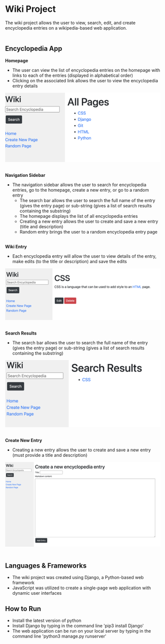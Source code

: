# Wiki Project
The wiki project allows the user to view, search, edit, and create encyclopedia entries on a wikipedia-based web application.
<br></br>


## Encyclopedia App

**Homepage**
- The user can view the list of encyclopedia entries on the homepage with links to each of the entries (displayed in alphabetical order)
- Clicking on the associated link allows the user to view the encyclopedia entry details
&nbsp;

![Homepage](/encyclopedia/static/encyclopedia/images/homepage.png?raw=true "Homepage")
<br></br>

**Navigation Sidebar**
- The navigation sidebar allows the user to search for encyclopedia entries, go to the homepage, create a new entry, or go to a random entry
    - The search bar allows the user to search the full name of the entry (gives the entry page) or sub-string (gives a list of search results containing the substring)
    - The homepage displays the list of all encyclopedia entries
    - Creating a new entry allows the user to create and save a new entry (title and description)
    - Random entry brings the user to a random encyclopedia entry page
<br></br>

**Wiki Entry**
- Each encyclopedia entry will allow the user to view details of the entry, make edits (to the title or description) and save the edits
&nbsp;

![Wiki Entry](/encyclopedia/static/encyclopedia/images/wiki_entry.png?raw=true "Wiki Entry")
<br></br>

**Search Results**
- The search bar allows the user to search the full name of the entry (gives the entry page) or sub-string (gives a list of search results containing the substring)
&nbsp;

![Search Results](/encyclopedia/static/encyclopedia/images/search_results.png?raw=true "Search Results")
<br></br>

**Create New Entry**
- Creating a new entry allows the user to create and save a new entry (must provide a title and description)
&nbsp;

![Create New Entry](/encyclopedia/static/encyclopedia/images/create_entry.png?raw=true "Create New Entry")
<br></br>

## Languages & Frameworks
- The wiki project was created using Django, a Python-based web framework
- JavaScript was utilized to create a single-page web application with dynamic user interfaces

## How to Run
- Install the latest version of python
- Install Django by typing in the command line 'pip3 install Django'
- The web application can be run on your local server by typing in the command line 'python3 manage.py runserver'
  


